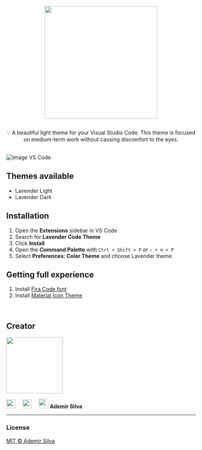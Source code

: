 <!-- # <center style="color: #726781;">LAVENDER LIGHT THEME</center> -->

<p align="center"><img src="https://i.imgur.com/FeBUGZ4.png" style="width: 300px; padding-bottom: 15px;" /></p>
<div style="text-align: center">💡 A beautiful light theme for your Visual Studio Code. This theme is focused on medium-term work without causing discomfort to the eyes.</div>
<br>


![Image VS Code](https://i.imgur.com/XAZsbcS.png)


## Themes available
- Lavender Light
- Lavender Dark
<!-- > 
> - Lavender High Contrast -->


## Installation
1. Open the **Extensions** sidebar in VS Code
2. Search for **Lavender Code Theme**
3. Click **Install**
4. Open the **Command Palette** with `Ctrl + Shift + P` or `⇧ + ⌘ + P`
5. Select **Preferences: Color Theme** and choose Lavender theme.

## Getting full experience
1. Install [Fira Code font](https://github.com/tonsky/FiraCode/wiki/VS-Code-Instructions)
2. Install [Material Icon Theme](https://marketplace.visualstudio.com/items?itemName%253DPKief.material-icon-theme)
<br>

## Creator
<img src="https://i.imgur.com/Hfknxd6.png" style="width: 150px"/>

[<img src="https://cdn.icon-icons.com/icons2/836/PNG/32/Github_icon-icons.com_66788.png" style="width: 24px; padding-right: 15px;"/>](https://github.com/demirsillva)  [<img src="https://cdn.icon-icons.com/icons2/805/PNG/32/linkedin_icon-icons.com_65929.png" style="width: 24px; padding-right: 15px;"/>](https://www.linkedin.com/in/demirsillva) [<img src="https://cdn.icon-icons.com/icons2/2018/PNG/32/friends_link_send_share_icon_123622.png" style="width: 26px;"/>](https://ademirsilva.vercel.app/)
**Ademir Silva**

---
### License
[MIT © Ademir Silva](https://github.com/demirsillva/lavender-theme/blob/main/LICENSE)